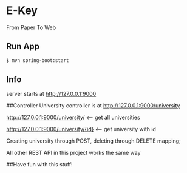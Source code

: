# E-Key
From Paper To Web

## Run App
```sh
$ mvn spring-boot:start
```
## Info
server starts at http://127.0.0.1:9000

##Controller
University controller is at http://127.0.0.1:9000/university

http://127.0.0.1:9000/university/ <-- get all universities

http://127.0.0.1:9000/university/{id} <-- get university with id

Creating university through POST, deleting through DELETE mapping;

All other REST API in this project works the same way

##Have fun with this stuff!
